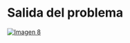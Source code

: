 <h1>Salida del problema</h1>

[![Imagen 8](https://i.postimg.cc/8PwfX3zn/Screenshot-1.png)](https://postimg.cc/dLk0L5d8)
